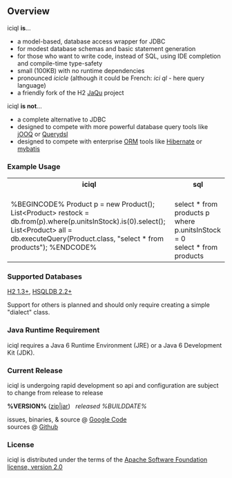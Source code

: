 ## Overview

iciql **is**...

- a model-based, database access wrapper for JDBC
- for modest database schemas and basic statement generation
- for those who want to write code, instead of SQL, using IDE completion and compile-time type-safety
- small (100KB) with no runtime dependencies
- pronounced *icicle* (although it could be French: *ici ql* - here query language)
- a friendly fork of the H2 [JaQu][jaqu] project

iciql **is not**...

- a complete alternative to JDBC
- designed to compete with more powerful database query tools like [jOOQ][jooq] or [Querydsl][querydsl]
- designed to compete with enterprise [ORM][orm] tools like [Hibernate][hibernate] or [mybatis][mybatis]

### Example Usage
<table>
<tr>
<th>iciql</th><th>sql</th>
</tr>
<tr>
<td>
%BEGINCODE%
Product p = new Product();
List&lt;Product&gt; restock = db.from(p).where(p.unitsInStock).is(0).select();
List&lt;Product&gt; all = db.executeQuery(Product.class, "select * from products");
%ENDCODE%
</td><td>
<br/>
select * from products p where p.unitsInStock = 0<br/>
select * from products
</td>
</tr>
</table>

### Supported Databases
[H2 1.3+](http://h2database.com), [HSQLDB 2.2+](http://hsqldb.org)

Support for others is planned and should only require creating a simple "dialect" class.

### Java Runtime Requirement

iciql requires a Java 6 Runtime Environment (JRE) or a Java 6 Development Kit (JDK).
 
### Current Release

<span class="warning">iciql is undergoing rapid development so api and configuration are subject to change from release to release</span>

**%VERSION%** ([zip](http://code.google.com/p/iciql/downloads/detail?name=%ZIP%)|[jar](http://code.google.com/p/iciql/downloads/detail?name=%JAR%)) &nbsp; *released %BUILDDATE%*

issues, binaries, & source @ [Google Code][googlecode]<br/>
sources @ [Github][github]

### License
iciql is distributed under the terms of the [Apache Software Foundation license, version 2.0][apachelicense]

[jaqu]: http://h2database.com/html/jaqu.html "H2 JaQu project"
[orm]: http://en.wikipedia.org/wiki/Object-relational_mapping "Object Relational Mapping"
[jooq]: http://jooq.sourceforge.net "jOOQ"
[querydsl]: http://source.mysema.com/display/querydsl/Querydsl "Querydsl"
[hibernate]: http://www.hibernate.org "Hibernate"
[mybatis]: http://www.mybatis.org "mybatis"
[github]: http://github.com/gitblit/iciql "iciql git repository"
[googlecode]: http://code.google.com/p/iciql "iciql project management"
[apachelicense]: http://www.apache.org/licenses/LICENSE-2.0 "Apache License, Version 2.0"